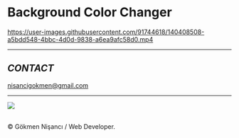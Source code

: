 # Background Color Changer


https://user-images.githubusercontent.com/91744618/140408508-a5bdd548-4bbc-4d0d-9838-a6ea9afc58d0.mp4


<hr>
<h2><i>CONTACT</i></h2>
<a href = "http://www.gmail.com" > nisancigokmen@gmail.com</a> <br>
<hr>
<div>
<img src="https://media3.giphy.com/media/l4FGljozu0MI3iK4M/giphy.gif?cid=ecf05e47dpbsgztdt3c6dzpmrssb8qquto6wo85m0dhw68ct&rid=giphy.gif&ct=g">
</div><br>



&copy; Gökmen Nişancı / Web Developer.
